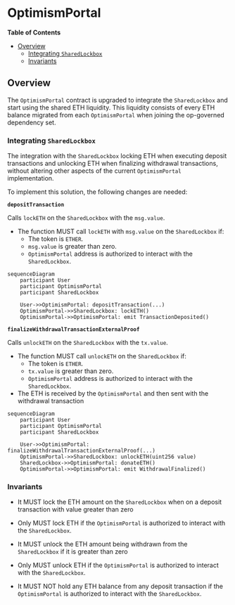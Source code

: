# OptimismPortal

<!-- START doctoc generated TOC please keep comment here to allow auto update -->
<!-- DON'T EDIT THIS SECTION, INSTEAD RE-RUN doctoc TO UPDATE -->
**Table of Contents**

- [Overview](#overview)
  - [Integrating `SharedLockbox`](#integrating-sharedlockbox)
  - [Invariants](#invariants)

<!-- END doctoc generated TOC please keep comment here to allow auto update -->

## Overview

The `OptimismPortal` contract is upgraded to integrate the `SharedLockbox` and start using the shared ETH liquidity.
This liquidity consists of every ETH balance migrated from each `OptimismPortal`
when joining the op-governed dependency set.

### Integrating `SharedLockbox`

The integration with the `SharedLockbox` locking ETH when executing deposit transactions and unlocking ETH
when finalizing withdrawal transactions, without altering other aspects of the current `OptimismPortal` implementation.

To implement this solution, the following changes are needed:

**`depositTransaction`**

Calls `lockETH` on the `SharedLockbox` with the `msg.value`.

- The function MUST call `lockETH` with `msg.value` on the `SharedLockbox` if:
  - The token is `ETHER`.
  - `msg.value` is greater than zero.
  - `OptimismPortal` address is authorized to interact with the `SharedLockbox`.

```mermaid
sequenceDiagram
    participant User
    participant OptimismPortal
    participant SharedLockbox

    User->>OptimismPortal: depositTransaction(...)
    OptimismPortal->>SharedLockbox: lockETH()
    OptimismPortal->>OptimismPortal: emit TransactionDeposited()
```

**`finalizeWithdrawalTransactionExternalProof`**

Calls `unlockETH` on the `SharedLockbox` with the `tx.value`.

- The function MUST call `unlockETH` on the `SharedLockbox` if:
  - The token is `ETHER`.
  - `tx.value` is greater than zero.
  - `OptimismPortal` address is authorized to interact with the `SharedLockbox`.
- The ETH is received by the `OptimismPortal` and then sent with the withdrawal transaction

```mermaid
sequenceDiagram
    participant User
    participant OptimismPortal
    participant SharedLockbox

    User->>OptimismPortal: finalizeWithdrawalTransactionExternalProof(...)
    OptimismPortal->>SharedLockbox: unlockETH(uint256 value)
    SharedLockbox->>OptimismPortal: donateETH()
    OptimismPortal->>OptimismPortal: emit WithdrawalFinalized()
```

### Invariants

- It MUST lock the ETH amount on the `SharedLockbox` when on a deposit transaction with value greater than zero

- Only MUST lock ETH if the `OptimismPortal` is authorized to interact with the `SharedLockbox`.

- It MUST unlock the ETH amount being withdrawn from the `SharedLockbox` if it is greater than zero

- Only MUST unlock ETH if the `OptimismPortal` is authorized to interact with the `SharedLockbox`.

- It MUST NOT hold any ETH balance from any deposit transaction
  if the `OptimismPortal` is authorized to interact with the `SharedLockbox`.
